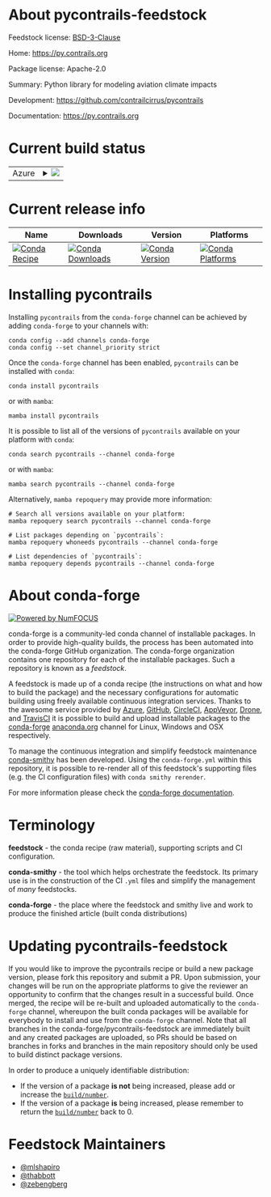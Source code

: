 About pycontrails-feedstock
===========================

Feedstock license: [BSD-3-Clause](https://github.com/conda-forge/pycontrails-feedstock/blob/main/LICENSE.txt)

Home: https://py.contrails.org

Package license: Apache-2.0

Summary: Python library for modeling aviation climate impacts

Development: https://github.com/contrailcirrus/pycontrails

Documentation: https://py.contrails.org

Current build status
====================


<table>
    
  <tr>
    <td>Azure</td>
    <td>
      <details>
        <summary>
          <a href="https://dev.azure.com/conda-forge/feedstock-builds/_build/latest?definitionId=22765&branchName=main">
            <img src="https://dev.azure.com/conda-forge/feedstock-builds/_apis/build/status/pycontrails-feedstock?branchName=main">
          </a>
        </summary>
        <table>
          <thead><tr><th>Variant</th><th>Status</th></tr></thead>
          <tbody><tr>
              <td>linux_64_python3.10.____cpython</td>
              <td>
                <a href="https://dev.azure.com/conda-forge/feedstock-builds/_build/latest?definitionId=22765&branchName=main">
                  <img src="https://dev.azure.com/conda-forge/feedstock-builds/_apis/build/status/pycontrails-feedstock?branchName=main&jobName=linux&configuration=linux%20linux_64_python3.10.____cpython" alt="variant">
                </a>
              </td>
            </tr><tr>
              <td>linux_64_python3.11.____cpython</td>
              <td>
                <a href="https://dev.azure.com/conda-forge/feedstock-builds/_build/latest?definitionId=22765&branchName=main">
                  <img src="https://dev.azure.com/conda-forge/feedstock-builds/_apis/build/status/pycontrails-feedstock?branchName=main&jobName=linux&configuration=linux%20linux_64_python3.11.____cpython" alt="variant">
                </a>
              </td>
            </tr><tr>
              <td>linux_64_python3.12.____cpython</td>
              <td>
                <a href="https://dev.azure.com/conda-forge/feedstock-builds/_build/latest?definitionId=22765&branchName=main">
                  <img src="https://dev.azure.com/conda-forge/feedstock-builds/_apis/build/status/pycontrails-feedstock?branchName=main&jobName=linux&configuration=linux%20linux_64_python3.12.____cpython" alt="variant">
                </a>
              </td>
            </tr><tr>
              <td>osx_64_python3.10.____cpython</td>
              <td>
                <a href="https://dev.azure.com/conda-forge/feedstock-builds/_build/latest?definitionId=22765&branchName=main">
                  <img src="https://dev.azure.com/conda-forge/feedstock-builds/_apis/build/status/pycontrails-feedstock?branchName=main&jobName=osx&configuration=osx%20osx_64_python3.10.____cpython" alt="variant">
                </a>
              </td>
            </tr><tr>
              <td>osx_64_python3.11.____cpython</td>
              <td>
                <a href="https://dev.azure.com/conda-forge/feedstock-builds/_build/latest?definitionId=22765&branchName=main">
                  <img src="https://dev.azure.com/conda-forge/feedstock-builds/_apis/build/status/pycontrails-feedstock?branchName=main&jobName=osx&configuration=osx%20osx_64_python3.11.____cpython" alt="variant">
                </a>
              </td>
            </tr><tr>
              <td>osx_64_python3.12.____cpython</td>
              <td>
                <a href="https://dev.azure.com/conda-forge/feedstock-builds/_build/latest?definitionId=22765&branchName=main">
                  <img src="https://dev.azure.com/conda-forge/feedstock-builds/_apis/build/status/pycontrails-feedstock?branchName=main&jobName=osx&configuration=osx%20osx_64_python3.12.____cpython" alt="variant">
                </a>
              </td>
            </tr><tr>
              <td>osx_arm64_python3.10.____cpython</td>
              <td>
                <a href="https://dev.azure.com/conda-forge/feedstock-builds/_build/latest?definitionId=22765&branchName=main">
                  <img src="https://dev.azure.com/conda-forge/feedstock-builds/_apis/build/status/pycontrails-feedstock?branchName=main&jobName=osx&configuration=osx%20osx_arm64_python3.10.____cpython" alt="variant">
                </a>
              </td>
            </tr><tr>
              <td>osx_arm64_python3.11.____cpython</td>
              <td>
                <a href="https://dev.azure.com/conda-forge/feedstock-builds/_build/latest?definitionId=22765&branchName=main">
                  <img src="https://dev.azure.com/conda-forge/feedstock-builds/_apis/build/status/pycontrails-feedstock?branchName=main&jobName=osx&configuration=osx%20osx_arm64_python3.11.____cpython" alt="variant">
                </a>
              </td>
            </tr><tr>
              <td>osx_arm64_python3.12.____cpython</td>
              <td>
                <a href="https://dev.azure.com/conda-forge/feedstock-builds/_build/latest?definitionId=22765&branchName=main">
                  <img src="https://dev.azure.com/conda-forge/feedstock-builds/_apis/build/status/pycontrails-feedstock?branchName=main&jobName=osx&configuration=osx%20osx_arm64_python3.12.____cpython" alt="variant">
                </a>
              </td>
            </tr><tr>
              <td>win_64_python3.10.____cpython</td>
              <td>
                <a href="https://dev.azure.com/conda-forge/feedstock-builds/_build/latest?definitionId=22765&branchName=main">
                  <img src="https://dev.azure.com/conda-forge/feedstock-builds/_apis/build/status/pycontrails-feedstock?branchName=main&jobName=win&configuration=win%20win_64_python3.10.____cpython" alt="variant">
                </a>
              </td>
            </tr><tr>
              <td>win_64_python3.11.____cpython</td>
              <td>
                <a href="https://dev.azure.com/conda-forge/feedstock-builds/_build/latest?definitionId=22765&branchName=main">
                  <img src="https://dev.azure.com/conda-forge/feedstock-builds/_apis/build/status/pycontrails-feedstock?branchName=main&jobName=win&configuration=win%20win_64_python3.11.____cpython" alt="variant">
                </a>
              </td>
            </tr><tr>
              <td>win_64_python3.12.____cpython</td>
              <td>
                <a href="https://dev.azure.com/conda-forge/feedstock-builds/_build/latest?definitionId=22765&branchName=main">
                  <img src="https://dev.azure.com/conda-forge/feedstock-builds/_apis/build/status/pycontrails-feedstock?branchName=main&jobName=win&configuration=win%20win_64_python3.12.____cpython" alt="variant">
                </a>
              </td>
            </tr>
          </tbody>
        </table>
      </details>
    </td>
  </tr>
</table>

Current release info
====================

| Name | Downloads | Version | Platforms |
| --- | --- | --- | --- |
| [![Conda Recipe](https://img.shields.io/badge/recipe-pycontrails-green.svg)](https://anaconda.org/conda-forge/pycontrails) | [![Conda Downloads](https://img.shields.io/conda/dn/conda-forge/pycontrails.svg)](https://anaconda.org/conda-forge/pycontrails) | [![Conda Version](https://img.shields.io/conda/vn/conda-forge/pycontrails.svg)](https://anaconda.org/conda-forge/pycontrails) | [![Conda Platforms](https://img.shields.io/conda/pn/conda-forge/pycontrails.svg)](https://anaconda.org/conda-forge/pycontrails) |

Installing pycontrails
======================

Installing `pycontrails` from the `conda-forge` channel can be achieved by adding `conda-forge` to your channels with:

```
conda config --add channels conda-forge
conda config --set channel_priority strict
```

Once the `conda-forge` channel has been enabled, `pycontrails` can be installed with `conda`:

```
conda install pycontrails
```

or with `mamba`:

```
mamba install pycontrails
```

It is possible to list all of the versions of `pycontrails` available on your platform with `conda`:

```
conda search pycontrails --channel conda-forge
```

or with `mamba`:

```
mamba search pycontrails --channel conda-forge
```

Alternatively, `mamba repoquery` may provide more information:

```
# Search all versions available on your platform:
mamba repoquery search pycontrails --channel conda-forge

# List packages depending on `pycontrails`:
mamba repoquery whoneeds pycontrails --channel conda-forge

# List dependencies of `pycontrails`:
mamba repoquery depends pycontrails --channel conda-forge
```


About conda-forge
=================

[![Powered by
NumFOCUS](https://img.shields.io/badge/powered%20by-NumFOCUS-orange.svg?style=flat&colorA=E1523D&colorB=007D8A)](https://numfocus.org)

conda-forge is a community-led conda channel of installable packages.
In order to provide high-quality builds, the process has been automated into the
conda-forge GitHub organization. The conda-forge organization contains one repository
for each of the installable packages. Such a repository is known as a *feedstock*.

A feedstock is made up of a conda recipe (the instructions on what and how to build
the package) and the necessary configurations for automatic building using freely
available continuous integration services. Thanks to the awesome service provided by
[Azure](https://azure.microsoft.com/en-us/services/devops/), [GitHub](https://github.com/),
[CircleCI](https://circleci.com/), [AppVeyor](https://www.appveyor.com/),
[Drone](https://cloud.drone.io/welcome), and [TravisCI](https://travis-ci.com/)
it is possible to build and upload installable packages to the
[conda-forge](https://anaconda.org/conda-forge) [anaconda.org](https://anaconda.org/)
channel for Linux, Windows and OSX respectively.

To manage the continuous integration and simplify feedstock maintenance
[conda-smithy](https://github.com/conda-forge/conda-smithy) has been developed.
Using the ``conda-forge.yml`` within this repository, it is possible to re-render all of
this feedstock's supporting files (e.g. the CI configuration files) with ``conda smithy rerender``.

For more information please check the [conda-forge documentation](https://conda-forge.org/docs/).

Terminology
===========

**feedstock** - the conda recipe (raw material), supporting scripts and CI configuration.

**conda-smithy** - the tool which helps orchestrate the feedstock.
                   Its primary use is in the construction of the CI ``.yml`` files
                   and simplify the management of *many* feedstocks.

**conda-forge** - the place where the feedstock and smithy live and work to
                  produce the finished article (built conda distributions)


Updating pycontrails-feedstock
==============================

If you would like to improve the pycontrails recipe or build a new
package version, please fork this repository and submit a PR. Upon submission,
your changes will be run on the appropriate platforms to give the reviewer an
opportunity to confirm that the changes result in a successful build. Once
merged, the recipe will be re-built and uploaded automatically to the
`conda-forge` channel, whereupon the built conda packages will be available for
everybody to install and use from the `conda-forge` channel.
Note that all branches in the conda-forge/pycontrails-feedstock are
immediately built and any created packages are uploaded, so PRs should be based
on branches in forks and branches in the main repository should only be used to
build distinct package versions.

In order to produce a uniquely identifiable distribution:
 * If the version of a package **is not** being increased, please add or increase
   the [``build/number``](https://docs.conda.io/projects/conda-build/en/latest/resources/define-metadata.html#build-number-and-string).
 * If the version of a package **is** being increased, please remember to return
   the [``build/number``](https://docs.conda.io/projects/conda-build/en/latest/resources/define-metadata.html#build-number-and-string)
   back to 0.

Feedstock Maintainers
=====================

* [@mlshapiro](https://github.com/mlshapiro/)
* [@thabbott](https://github.com/thabbott/)
* [@zebengberg](https://github.com/zebengberg/)

